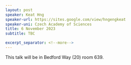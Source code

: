 ```yaml
---
layout: post
speaker: Keat Hng
speaker-url: https://sites.google.com/view/hngengkeat
speaker-uni: Czech Academy of Sciences
title: 6 November 2023
subtitle: TBC

excerpt_separator: <!--more-->
---
```




This talk will be in Bedford Way (20) room 639.

<!--more-->
